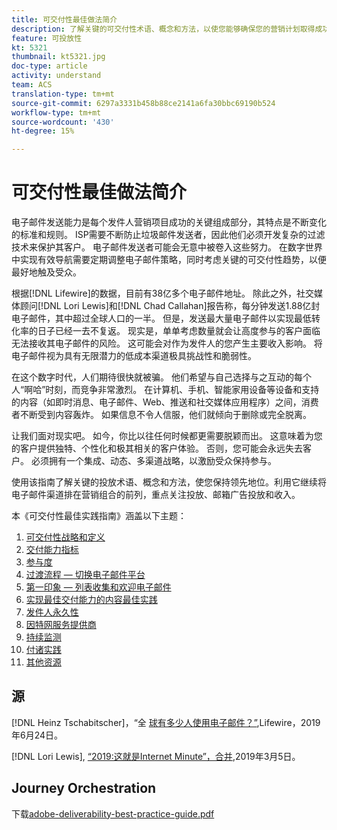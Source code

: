 ```yaml
---
title: 可交付性最佳做法简介
description: 了解关键的可交付性术语、概念和方法，以使您能够确保您的营销计划取得成功。
feature: 可投放性
kt: 5321
thumbnail: kt5321.jpg
doc-type: article
activity: understand
team: ACS
translation-type: tm+mt
source-git-commit: 6297a3331b458b88ce2141a6fa30bbc69190b524
workflow-type: tm+mt
source-wordcount: '430'
ht-degree: 15%

---
```



# 可交付性最佳做法简介

电子邮件发送能力是每个发件人营销项目成功的关键组成部分，其特点是不断变化的标准和规则。 ISP需要不断防止垃圾邮件发送者，因此他们必须开发复杂的过滤技术来保护其客户。 电子邮件发送者可能会无意中被卷入这些努力。 在数字世界中实现有效导航需要定期调整电子邮件策略，同时考虑关键的可交付性趋势，以便最好地触及受众。

根据[!DNL Lifewire]的数据，目前有38亿多个电子邮件地址。 除此之外，社交媒体顾问[!DNL Lori Lewis]和[!DNL Chad Callahan]报告称，每分钟发送1.88亿封电子邮件，其中超过全球人口的一半。 但是，发送最大量电子邮件以实现最低转化率的日子已经一去不复返。 现实是，单单考虑数量就会让高度参与的客户面临无法接收其电子邮件的风险。 这可能会对作为发件人的您产生主要收入影响。 将电子邮件视为具有无限潜力的低成本渠道极具挑战性和脆弱性。

在这个数字时代，人们期待很快就被骗。 他们希望与自己选择与之互动的每个人“啊哈”时刻，而竞争非常激烈。 在计算机、手机、智能家用设备等设备和支持的内容（如即时消息、电子邮件、Web、推送和社交媒体应用程序）之间，消费者不断受到内容轰炸。 如果信息不令人信服，他们就倾向于删除或完全脱离。

让我们面对现实吧。 如今，你比以往任何时候都更需要脱颖而出。 这意味着为您的客户提供独特、个性化和极其相关的客户体验。 否则，您可能会永远失去客户。 必须拥有一个集成、动态、多渠道战略，以激励受众保持参与。

使用该指南了解关键的投放术语、概念和方法，使您保持领先地位。利用它继续将电子邮件渠道排在营销组合的前列，重点关注投放、邮箱广告投放和收入。

本《可交付性最佳实践指南》涵盖以下主题：

1. [可交付性战略和定义](/help/deliverability-strategy-and-definition.md)
2. [交付能力指标](/help/metrics/metrics-overview.md)
3. [参与度](/help/engagement.md)
4. [过渡流程 — 切换电子邮件平台](/help/transition-process/switching-email-platforms.md)
5. [第一印象 — 列表收集和欢迎电子邮件](/help/first-impressions/address-collection-and-list-growth.md)
6. [实现最佳交付能力的内容最佳实践](/help/content-best-practices-for-optimal-delivery.md)
7. [发件人永久性](/help/sender-permanence.md)
8. [因特网服务提供商](/help/internet-service-provider-specifics/overview.md)
9. [持续监测](/help/ongoing-monitoring.md)
10. [付诸实践](/help/putting-it-in-practice/putting-it-in-practice.md)
11. [其他资源](/help/additional-resources/general-resources.md)

## 源

[!DNL Heinz Tschabitscher]，“全 [球有多少人使用电子邮件？”](https://www.lifewire.com/how-many-email-users-are-there-1171213),Lifewire，2019年6月24日。

[!DNL Lori Lewis],  [“2019:这就是Internet Minute”，合并](https://www.allaccess.com/merge/archive/29580/2019-this-is-what-happens-in-an-internet-minute),2019年3月5日。

## Journey Orchestration

下载[adobe-deliverability-best-practice-guide.pdf](/help/assets/adobe-deliverability-best-practice-guide.pdf)
